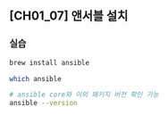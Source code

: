 ## [CH01_07] 앤서블 설치

### 실습
```bash
brew install ansible

which ansible

# ansible core와 이외 패키지 버전 확인 가능
ansible --version
```